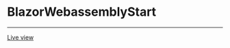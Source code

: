 # BlazorWebassemblyStart
----
[Live view](https://sergeydavidovich.github.io/BlazorWebassemblyStart)
